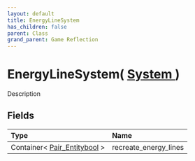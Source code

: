 ```yaml
---
layout: default
title: EnergyLineSystem
has_children: false
parent: Class
grand_parent: Game Reflection
---
```

# EnergyLineSystem( [ System ](/riftbreaker-wiki/docs/game-reflection/classes/system/) )
Description 

## Fields

| Type | Name |
|:----------|:--------------|
| Container< [Pair_Entitybool](/riftbreaker-wiki/docs/game-reflection/classes/pair__entitybool/) > | recreate_energy_lines |

